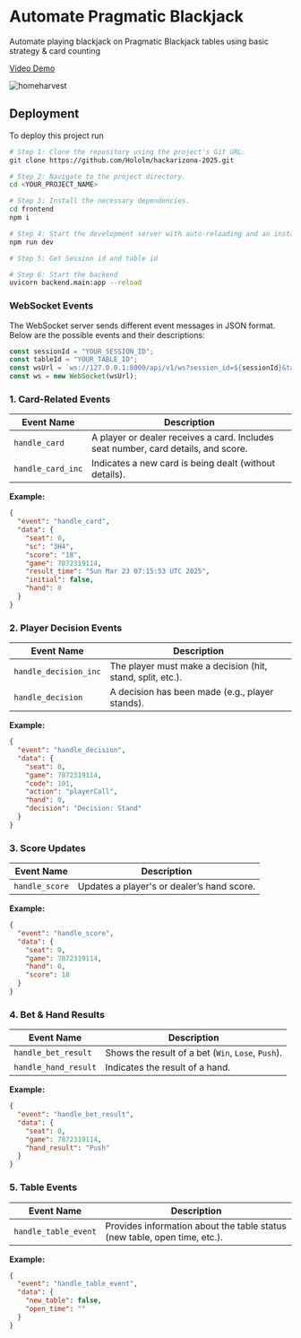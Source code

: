 
# Automate Pragmatic Blackjack

Automate playing blackjack on Pragmatic Blackjack tables using basic strategy & card counting

[Video Demo](https://youtu.be/KqIskupSdAc)

![homeharvest](https://github.com/user-attachments/assets/bdf4a3bb-6002-4fc2-8b8b-15f3faf443e3)








## Deployment

To deploy this project run

```sh
# Step 1: Clone the repository using the project's Git URL.
git clone https://github.com/Hololm/hackarizona-2025.git

# Step 2: Navigate to the project directory.
cd <YOUR_PROJECT_NAME>

# Step 3: Install the necessary dependencies.
cd frontend
npm i

# Step 4: Start the development server with auto-reloading and an instant preview.
npm run dev

# Step 5: Get Session id and table id

# Step 6: Start the backend
uvicorn backend.main:app --reload
```

### WebSocket Events
The WebSocket server sends different event messages in JSON format. Below are the possible events and their descriptions:

```javascript
const sessionId = "YOUR_SESSION_ID";
const tableId = "YOUR_TABLE_ID";
const wsUrl = `ws://127.0.0.1:8000/api/v1/ws?session_id=${sessionId}&table_id=${tableId}`;
const ws = new WebSocket(wsUrl);
```

### 1. Card-Related Events
| Event Name         | Description |
|-------------------|-------------|
| `handle_card` | A player or dealer receives a card. Includes seat number, card details, and score. |
| `handle_card_inc` | Indicates a new card is being dealt (without details). |

**Example:**
```json
{
  "event": "handle_card",
  "data": {
    "seat": 0,
    "sc": "3H4",
    "score": "18",
    "game": 7872319114,
    "result_time": "Sun Mar 23 07:15:53 UTC 2025",
    "initial": false,
    "hand": 0
  }
}
```

### 2. Player Decision Events
| Event Name         | Description |
|-------------------|-------------|
| `handle_decision_inc` | The player must make a decision (hit, stand, split, etc.). |
| `handle_decision` | A decision has been made (e.g., player stands). |

**Example:**
```json
{
  "event": "handle_decision",
  "data": {
    "seat": 0,
    "game": 7872319114,
    "code": 101,
    "action": "playerCall",
    "hand": 0,
    "decision": "Decision: Stand"
  }
}
```

### 3. Score Updates
| Event Name         | Description |
|-------------------|-------------|
| `handle_score` | Updates a player's or dealer’s hand score. |

**Example:**
```json
{
  "event": "handle_score",
  "data": {
    "seat": 0,
    "game": 7872319114,
    "hand": 0,
    "score": 18
  }
}
```

### 4. Bet & Hand Results
| Event Name         | Description |
|-------------------|-------------|
| `handle_bet_result` | Shows the result of a bet (`Win`, `Lose`, `Push`). |
| `handle_hand_result` | Indicates the result of a hand. |

**Example:**
```json
{
  "event": "handle_bet_result",
  "data": {
    "seat": 0,
    "game": 7872319114,
    "hand_result": "Push"
  }
}
```

### 5. Table Events
| Event Name         | Description |
|-------------------|-------------|
| `handle_table_event` | Provides information about the table status (new table, open time, etc.). |

**Example:**
```json
{
  "event": "handle_table_event",
  "data": {
    "new_table": false,
    "open_time": ""
  }
}
```
